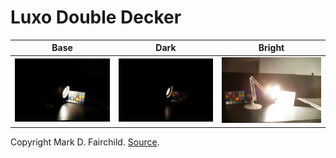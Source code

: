 # Luxo Double Decker

| Base | Dark | Bright |
|:--:|:--:|:--:|
| ![base](7.jpg) | ![dark](2.jpg) | ![bright](13.jpg) |

Copyright Mark D. Fairchild. [Source](http://rit-mcsl.org/fairchild//HDR.html).
